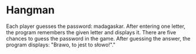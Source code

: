 # Hangman
Each player guesses the password: madagaskar. After entering one letter, the program remembers the given letter and displays it. There are five chances to guess the password in the game. After guessing the answer, the program displays: "Brawo, to jest to słowo!"."
